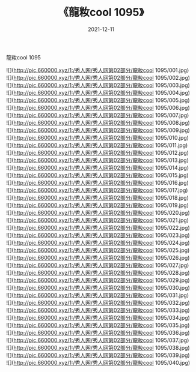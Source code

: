﻿---
layout: post
title:  《龍籹cool 1095》
date:   2021-12-11
img: http://pic.660000.xyz/1:/秀人网/秀人网第02部分/龍籹cool 1095/000.jpg
categories: [美女, 清纯, 唯美]
---

龍籹cool 1095

  ![](http://pic.660000.xyz/1:/秀人网/秀人网第02部分/龍籹cool 1095/001.jpg) <br> ![](http://pic.660000.xyz/1:/秀人网/秀人网第02部分/龍籹cool 1095/002.jpg) <br> ![](http://pic.660000.xyz/1:/秀人网/秀人网第02部分/龍籹cool 1095/003.jpg) <br> ![](http://pic.660000.xyz/1:/秀人网/秀人网第02部分/龍籹cool 1095/004.jpg) <br> ![](http://pic.660000.xyz/1:/秀人网/秀人网第02部分/龍籹cool 1095/005.jpg) <br> ![](http://pic.660000.xyz/1:/秀人网/秀人网第02部分/龍籹cool 1095/006.jpg) <br> ![](http://pic.660000.xyz/1:/秀人网/秀人网第02部分/龍籹cool 1095/007.jpg) <br> ![](http://pic.660000.xyz/1:/秀人网/秀人网第02部分/龍籹cool 1095/008.jpg) <br> ![](http://pic.660000.xyz/1:/秀人网/秀人网第02部分/龍籹cool 1095/009.jpg) <br> ![](http://pic.660000.xyz/1:/秀人网/秀人网第02部分/龍籹cool 1095/010.jpg) <br> ![](http://pic.660000.xyz/1:/秀人网/秀人网第02部分/龍籹cool 1095/011.jpg) <br> ![](http://pic.660000.xyz/1:/秀人网/秀人网第02部分/龍籹cool 1095/012.jpg) <br> ![](http://pic.660000.xyz/1:/秀人网/秀人网第02部分/龍籹cool 1095/013.jpg) <br> ![](http://pic.660000.xyz/1:/秀人网/秀人网第02部分/龍籹cool 1095/014.jpg) <br> ![](http://pic.660000.xyz/1:/秀人网/秀人网第02部分/龍籹cool 1095/015.jpg) <br> ![](http://pic.660000.xyz/1:/秀人网/秀人网第02部分/龍籹cool 1095/016.jpg) <br> ![](http://pic.660000.xyz/1:/秀人网/秀人网第02部分/龍籹cool 1095/017.jpg) <br> ![](http://pic.660000.xyz/1:/秀人网/秀人网第02部分/龍籹cool 1095/018.jpg) <br> ![](http://pic.660000.xyz/1:/秀人网/秀人网第02部分/龍籹cool 1095/019.jpg) <br> ![](http://pic.660000.xyz/1:/秀人网/秀人网第02部分/龍籹cool 1095/020.jpg) <br> ![](http://pic.660000.xyz/1:/秀人网/秀人网第02部分/龍籹cool 1095/021.jpg) <br> ![](http://pic.660000.xyz/1:/秀人网/秀人网第02部分/龍籹cool 1095/022.jpg) <br> ![](http://pic.660000.xyz/1:/秀人网/秀人网第02部分/龍籹cool 1095/023.jpg) <br> ![](http://pic.660000.xyz/1:/秀人网/秀人网第02部分/龍籹cool 1095/024.jpg) <br> ![](http://pic.660000.xyz/1:/秀人网/秀人网第02部分/龍籹cool 1095/025.jpg) <br> ![](http://pic.660000.xyz/1:/秀人网/秀人网第02部分/龍籹cool 1095/026.jpg) <br> ![](http://pic.660000.xyz/1:/秀人网/秀人网第02部分/龍籹cool 1095/027.jpg) <br> ![](http://pic.660000.xyz/1:/秀人网/秀人网第02部分/龍籹cool 1095/028.jpg) <br> ![](http://pic.660000.xyz/1:/秀人网/秀人网第02部分/龍籹cool 1095/029.jpg) <br> ![](http://pic.660000.xyz/1:/秀人网/秀人网第02部分/龍籹cool 1095/030.jpg) <br> ![](http://pic.660000.xyz/1:/秀人网/秀人网第02部分/龍籹cool 1095/031.jpg) <br> ![](http://pic.660000.xyz/1:/秀人网/秀人网第02部分/龍籹cool 1095/032.jpg) <br> ![](http://pic.660000.xyz/1:/秀人网/秀人网第02部分/龍籹cool 1095/033.jpg) <br> ![](http://pic.660000.xyz/1:/秀人网/秀人网第02部分/龍籹cool 1095/034.jpg) <br> ![](http://pic.660000.xyz/1:/秀人网/秀人网第02部分/龍籹cool 1095/035.jpg) <br> ![](http://pic.660000.xyz/1:/秀人网/秀人网第02部分/龍籹cool 1095/036.jpg) <br> ![](http://pic.660000.xyz/1:/秀人网/秀人网第02部分/龍籹cool 1095/037.jpg) <br> ![](http://pic.660000.xyz/1:/秀人网/秀人网第02部分/龍籹cool 1095/038.jpg) <br> ![](http://pic.660000.xyz/1:/秀人网/秀人网第02部分/龍籹cool 1095/039.jpg) <br> ![](http://pic.660000.xyz/1:/秀人网/秀人网第02部分/龍籹cool 1095/040.jpg) <br>